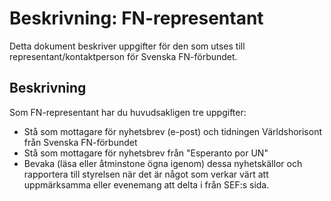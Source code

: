 # Beskrivning: FN-representant
Detta dokument beskriver uppgifter för den som utses till representant/kontaktperson för Svenska FN-förbundet.
## Beskrivning
Som FN-representant har du huvudsakligen tre uppgifter:
* Stå som mottagare för nyhetsbrev (e-post) och tidningen Världshorisont från Svenska FN-förbundet
* Stå som mottagare för nyhetsbrev från "Esperanto por UN"
* Bevaka (läsa eller åtminstone ögna igenom) dessa nyhetskällor och rapportera till styrelsen när det är något som verkar värt att uppmärksamma eller evenemang att delta i från SEF:s sida.
